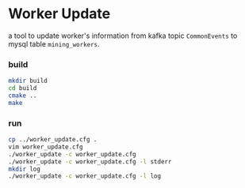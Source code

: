 Worker Update
==================

a tool to update worker's information from kafka topic `CommonEvents` to mysql table `mining_workers`.

### build

```bash
mkdir build
cd build
cmake ..
make
```

### run

```bash
cp ../worker_update.cfg .
vim worker_update.cfg
./worker_update -c worker_update.cfg
./worker_update -c worker_update.cfg -l stderr
mkdir log
./worker_update -c worker_update.cfg -l log
```
